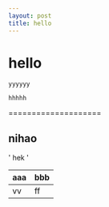```yaml
---
layout: post
title: hello
---
```


# hello
	yyyyyy

	hhhhh
====================


## nihao


' hek '

aaa|bbb
--|--
vv|ff
